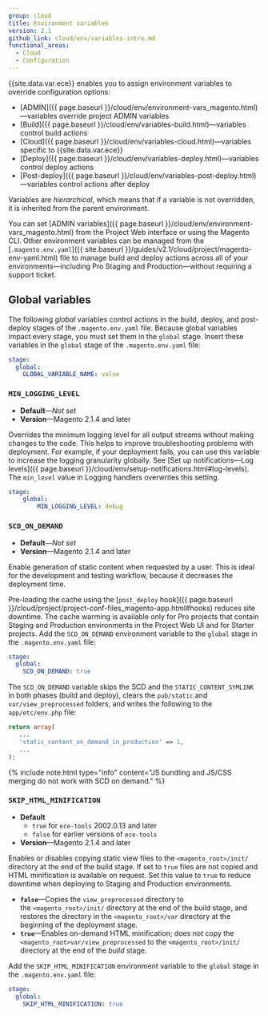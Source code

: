 ```yaml
---
group: cloud
title: Environment variables
version: 2.1
github_link: cloud/env/variables-intro.md
functional_areas:
  - Cloud
  - Configuration
---
```


{{site.data.var.ece}} enables you to assign environment variables to override configuration options:

-   [ADMIN]({{ page.baseurl }}/cloud/env/environment-vars_magento.html)—variables override project ADMIN variables
-   [Build]({{ page.baseurl }}/cloud/env/variables-build.html)—variables control build actions
-   [Cloud]({{ page.baseurl }}/cloud/env/variables-cloud.html)—variables specific to {{site.data.var.ece}}
-   [Deploy]({{ page.baseurl }}/cloud/env/variables-deploy.html)—variables control deploy actions
-   [Post-deploy]({{ page.baseurl }}/cloud/env/variables-post-deploy.html)—variables control actions after deploy

Variables are _hierarchical_, which means that if a variable is not overridden, it is inherited from the parent environment.

You can set [ADMIN variables]({{ page.baseurl }}/cloud/env/environment-vars_magento.html)
from the Project Web interface or using the Magento CLI. Other environment variables can be managed from the [`.magento.env.yaml`]({{ site.baseurl }}/guides/v2.1/cloud/project/magento-env-yaml.html) file to manage build and deploy actions across all of your environments—including Pro Staging and Production—without requiring a support ticket.

## Global variables

The following _global_ variables control actions in the build, deploy, and post-deploy stages of the `.magento.env.yaml` file. Because global variables impact every stage, you must set them in the `global` stage. Insert these variables in the `global` stage of the `.magento.env.yaml` file:

```yaml
stage:
  global:
    GLOBAL_VARIABLE_NAME: value
```
### `MIN_LOGGING_LEVEL`

-  **Default**—_Not set_
-  **Version**—Magento 2.1.4 and later

Overrides the minimum logging level for all output streams without making changes to the code. This helps to improve troubleshooting problems with deployment. For example, if your deployment fails, you can use this variable to increase the logging granularity globally. See [Set up notifications—Log levels]({{ page.baseurl }}/cloud/env/setup-notifications.html#log-levels). The `min_level` value in Logging handlers overwrites this setting.

```yaml
stage:
    global:
        MIN_LOGGING_LEVEL: debug
```
### `SCD_ON_DEMAND`

-  **Default**—_Not set_
-  **Version**—Magento 2.1.4 and later

Enable generation of static content when requested by a user. This is ideal for the development and testing workflow, because it decreases the deployment time.

Pre-loading the cache using the [`post_deploy` hook]({{ page.baseurl }}/cloud/project/project-conf-files_magento-app.html#hooks) reduces site downtime. The cache warming is available only for Pro projects that contain Staging and Production environments in the Project Web UI and for Starter projects. Add the `SCD_ON_DEMAND` environment variable to the `global` stage in the `.magento.env.yaml` file:

```yaml
stage:
  global:
    SCD_ON_DEMAND: true
```

The `SCD_ON_DEMAND` variable skips the SCD and the `STATIC_CONTENT_SYMLINK` in both phases (build and deploy), clears the `pub/static` and `var/view_preprocessed` folders, and writes the following to the `app/etc/env.php` file:

```php
return array(
   ...
   'static_content_on_demand_in_production' => 1,
   ...
);
```
{% include note.html type="info" content="JS bundling and JS/CSS merging do not work with SCD on demand." %}

### `SKIP_HTML_MINIFICATION`

-  **Default**
   - `true` for `ece-tools` 2002.0.13 and later
   - `false` for earlier versions of `ece-tools`
-  **Version**—Magento 2.1.4 and later

Enables or disables copying static view files to the `<magento_root>/init/` directory at the end of the build stage. If set to `true` files are not copied and HTML minification is available on request. Set this value to `true` to reduce downtime when deploying to Staging and Production environments.

-   **`false`**—Copies the `view_preprocessed` directory to the `<magento_root>/init/` directory at the end of the build stage, and restores the directory in the `<magento_root>/var` directory at the beginning of the deployment stage.
-   **`true`**—Enables on-demand HTML minification; does *not* copy the `<magento_root>var/view_preprocessed` to the `<magento_root>/init/` directory at the end of the _build_ stage.

Add the `SKIP_HTML_MINIFICATION` environment variable to the `global` stage in the `.magento.env.yaml` file:


```yaml
stage:
  global:
    SKIP_HTML_MINIFICATION: true
```
